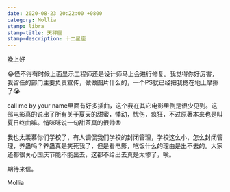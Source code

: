 ```yaml
---
date: 2020-08-23 20:22:00 +0800
category: Mollia
stamp: libra
stamp-title: 天秤座
stamp-description: 十二星座
---
```


<p>
晚上好

😂怪不得有时候上面显示工程师还是设计师马上会进行修复。我觉得你好厉害，我留任的部门主要负责宣传，做做图片什么的，一个PS就已经把我摁在地上摩擦了😭

call me by your name里面有好多插曲，这个我在其它电影里倒是很少见到。这部电影真的说出了所有关于夏天的甜蜜，悸动，忧伤，疯狂，不过原著本来也是叫夏日终曲嘛。悄咪咪说一句甜茶真的很帅😍

我也太羡慕你们学校了，有人调侃我们学校的封闭管理，学校这么小，怎么封闭管理，养蛊吗？养蛊真是笑死我了，但是看电影，吃饭什么的理由是出不去的。大家还都很关心国庆节能不能出去，这都不给出去真是太惨了，唉。

期待来信。

Mollia
</p>